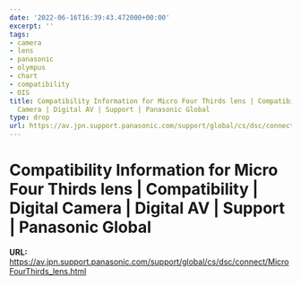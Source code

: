 ```yaml
---
date: '2022-06-16T16:39:43.472000+00:00'
excerpt: ''
tags:
- camera
- lens
- panasonic
- olympus
- chart
- compatibility
- OIS
title: Compatibility Information for Micro Four Thirds lens | Compatibility | Digital
  Camera | Digital AV | Support | Panasonic Global
type: drop
url: https://av.jpn.support.panasonic.com/support/global/cs/dsc/connect/MicroFourThirds_lens.html
---
```


# Compatibility Information for Micro Four Thirds lens | Compatibility | Digital Camera | Digital AV | Support | Panasonic Global

**URL:** https://av.jpn.support.panasonic.com/support/global/cs/dsc/connect/MicroFourThirds_lens.html
